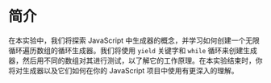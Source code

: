 # 简介

在本实验中，我们将探索 JavaScript 中生成器的概念，并学习如何创建一个无限循环遍历数组的循环生成器。我们将使用 `yield` 关键字和 `while` 循环来创建生成器，然后用不同的数组对其进行测试，以了解它的工作原理。在本实验结束时，你将对生成器以及它们如何在你的 JavaScript 项目中使用有更深入的理解。

